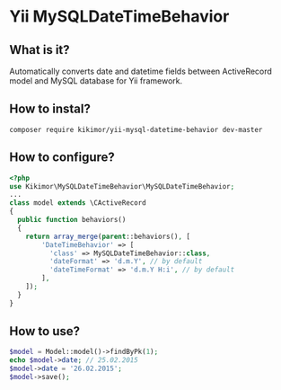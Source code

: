 # Yii MySQLDateTimeBehavior

## What is it?
Automatically converts date and datetime fields between ActiveRecord model and MySQL database for Yii framework.

## How to instal?
```
composer require kikimor/yii-mysql-datetime-behavior dev-master
```
## How to configure?
```php
<?php
use Kikimor\MySQLDateTimeBehavior\MySQLDateTimeBehavior;
...
class model extends \CActiveRecord
{
  public function behaviors()
  {
  	return array_merge(parent::behaviors(), [
  		'DateTimeBehavior' => [
  		  'class' => MySQLDateTimeBehavior::class, 
  		  'dateFormat' => 'd.m.Y', // by default
  		  'dateTimeFormat' => 'd.m.Y H:i', // by default
  		],
  	]);
  }
}
```

## How to use?
```php
$model = Model::model()->findByPk(1);
echo $model->date; // 25.02.2015
$model->date = '26.02.2015';
$model->save();
```
